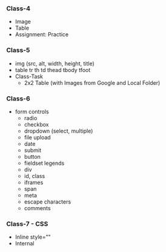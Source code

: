 ### Class-4

- Image
- Table
- Assignment: Practice

### Class-5

- img (src, alt, width, height, title)
- table tr th td thead tbody tfoot
- Class-Task
  - 2x2 Table (with Images from Google and Local Folder)

### Class-6

- form controls
  - radio
  - checkbox
  - dropdown (select, multiple)
  - file upload
  - date
  - submit
  - button
  - fieldset legends
  - div
  - id, class
  - iframes
  - span
  - meta
  - escape characters
  - comments

### Class-7 - CSS

- Inline style=""
- Internal <head> <style>
- External style.css
- Text
  - color
  - font-size: 16px
  - font-family
  - background-color
  - font-weight
  - padding top right bottom left
  - padding: 5px 10px 20px 25px;
  - padding-top: 5px;
  - margin
  - overflow: visible scroll
  - overflow-x, overflow-y
  - width
  - height
  - border: 2px solid color;
  - border-width: 2px;
  - border-style: solid ;
  - border-color: red;
  - word-spacing: 5px;
  - letter-spacing: 5px;

### Class-9 - CSS

- selectors
  - child selector
  - - {}
  - h1 + p
      <h1>
      <p>
      <p>
  - h1 ~ p
      <h1>
      <p>
      <p>
  - type selector
    h1, h2, h3
  - #example
      <p id="example">
  - .example
      <p class="example">
      <h1 class="example">
  - body {}

### Class-10

    - Colors
        - RGB: color: rgb(0, 255, 0)
        - RGBA: color: rgba(0, 255, 0, 1)
        - Hex Code: #FFFFFF #000000 #FF0000 #00FF00 #0000FF
        - Color Name: black brown
    - Font-Family
        - @font-face {
            font-family: Ali;
            src: url(../font/ali.ttf)
        }
    - Font-weight
    - text-shadow
    - text-alignment
    - display: hidden
    - pseudo selector
        - :active
        - :hover
        - :visited
        - :focus
        - :blink
        - :first-letter
        - :first-name

### Class-12

- ## Facebook

### Class-13

    - Variables
        - let (changeable)
        - const (constant)
        - var (works like a let but can be redeclared, scope)
    - DataTypes
        - string ("", '')
        - number (312323)
    - alert (function, shows a pop up)
    - typeof abc
    -

### Class-14

    - Alert Prompt
    - Calculator
    - if else
    ===
    ==
    <
    >


### Class-17 31 Dec

    - Loop
    